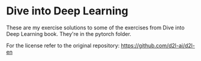 # Dive into Deep Learning
These are my exercise solutions to some of the exercises from Dive into Deep Learning book. They're in the pytorch folder.

For the license refer to the original repository: https://github.com/d2l-ai/d2l-en
